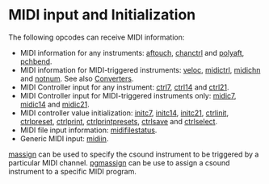 # **MIDI input and Initialization**

The following opcodes can receive MIDI information:

* MIDI information for any instruments: [aftouch](../../opcodes/aftouch), [chanctrl](../../opcodes/chanctrl) and [polyaft](../../opcodes/polyaft), [pchbend](../../opcodes/pchbend).
* MIDI information for MIDI-triggered instruments: [veloc](../../opcodes/veloc), [midictrl](../../opcodes/midictrl), [midichn](../../opcodes/midichn) and [notnum](../../opcodes/notnum). See also [Converters](../MidiConvert).
* MIDI Controller input for any instrument: [ctrl7](../../opcodes/ctrl7), [ctrl14](../../opcodes/ctrl14) and [ctrl21](../../opcodes/ctrl21).
* MIDI Controller input for MIDI-triggered instruments only: [midic7](../../opcodes/midic7), [midic14](../../opcodes/midic14) and [midic21](../../opcodes/midic21).
* MIDI controller  value initialization: [initc7](../../opcodes/initc7), [initc14](../../opcodes/initc14), [initc21](../../opcodes/initc21), [ctrlinit](../../opcodes/ctrlinit), [ctrlpreset](../../opcodes/ctrlpreset), [ctrlprint](../../opcodes/ctrlprint), [ctrlprintpresets](../../opcodes/ctrlprintpresets), [ctrlsave](../../opcodes/ctrlsave) and [ctrlselect](../../opcodes/ctrlselect).
* MIDI file input information: [midifilestatus](../../opcodes/midifilestatus).
* Generic MIDI input: [midiin](../../opcodes/midiin).

[massign](../../opcodes/massign) can be used to specify the csound instrument to be triggered by a particular MIDI channel. [pgmassign](../../opcodes/pgmassign) can be use to assign a csound instrument to a specific MIDI program.
